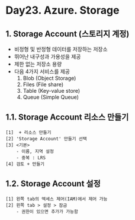 # Day23. Azure. Storage
## 1. Storage Account (스토리지 계정)
- 비정형 및 반정형 데이터를 저장하는 저장소
- 뛰어난 내구성과 가용성을 제공
- 제한 없는 저장소 용량
- 다음 4가지 서비스를 제공
    1) Blob (Object Storage)
    2) Files (File share)
    3) Table (Key-value store)
    4) Queue (Simple Queue)

## 1.1. Storage Account 리소스 만들기
    [1]  + 리소스 만들기
    [2] 'Storage Account' 만들기 선택
    [3] <기본> 
        - 이름, 지역 설정
        - 중복 : LRS
    [4] 검토 + 만들기
## 1.2. Storage Account 설정
    [1] 왼쪽 tab의 엑세스 제어(IAM)에서 제어 가능
    [2] 왼쪽 tab > 설정 > 잠금
        - 권한이 있으면 추가가 가능함
